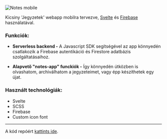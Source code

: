![Notes mobile](https://stuff.p-kin.com/screentogif/notes-mobile.gif)

Kicsiny 'Jegyzetek' webapp mobilra tervezve, [Svelte](https://svelte.dev) és [Firebase](https://firebase.google.com/) használatával.

### Funkciók:
- **Serverless backend -**
A Javascript SDK segítségével az app könnyedén csatlakozik a Firebase autentikáció és Firestore adatbázis szolgáltatásaihoz.

- **Alapvető \"notes-app\" funckiók -**
Így könnyedén útközben is olvashatom, archiválhatom a jegyzeteimet, vagy épp készíthetek egy újat.

### Használt technológiák:
- Svelte
- SCSS
- Firebase 
- Custom icon font

---
A kód repóért [kattints ide](https://github.com/KinPeter/Notes-Mobile-Svelte).
